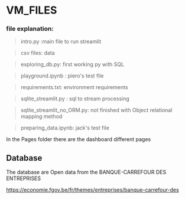 # VM_FILES

### file explanation:

> intro.py :main file to run streamlit

> csv files: data

> exploring_db.py: first working py with SQL

> playground.ipynb : piero's test file

> requirements.txt: environment requirements

> sqlite_streamlit.py : sql to stream processing

> sqlite_streamlit_no_ORM.py: not finished with Object relational mapping method

> preparing_data.ipynb: jack's test file

In the Pages folder there are the dashboard different pages

## Database

The database are Open data from the BANQUE-CARREFOUR DES ENTREPRISES

https://economie.fgov.be/fr/themes/entreprises/banque-carrefour-des
